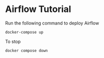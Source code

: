 # Airflow Tutorial
Run the following command to deploy Airflow
```
docker-compose up  
```

To stop
```
docker compose down  
```